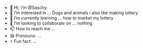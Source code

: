 - 👋 Hi, I’m @Saschy
- 👀 I’m interested in ... Dogs and animals i also like making lottery 
- 🌱 I’m currently learning ... how to market my lottery 
- 💞️ I’m looking to collaborate on ... nothing 
- 📫 How to reach me ... 
- 😄 Pronouns: ...
- ⚡ Fun fact: ...

<!---
Saschy/Saschy is a ✨ special ✨ repository because its `README.md` (this file) appears on your GitHub profile.
You can click the Preview link to take a look at your changes.
--->
